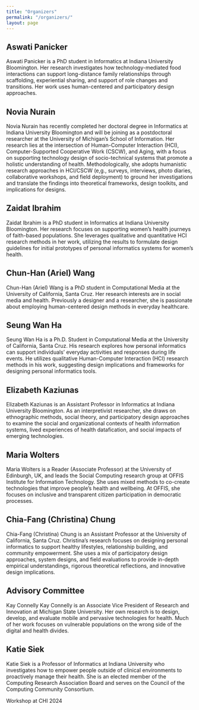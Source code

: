 ```yaml
---
title: "Organizers"
permalink: "/organizers/"
layout: page
---
```


## Aswati Panicker
Aswati Panicker is a PhD student in Informatics at Indiana University Bloomington. Her research investigates how technology-mediated food interactions can support long-distance family relationships through scaffolding, experiential sharing, and support of role changes and transitions. Her work uses human-centered and participatory design approaches.

## Novia Nurain
Novia Nurain has recently completed her doctoral degree in Informatics at Indiana University Bloomington and will be joining as a postdoctoral researcher at the University of Michigan’s School of Information. Her research lies at the intersection of Human-Computer Interaction (HCI), Computer-Supported Cooperative Work (CSCW), and Aging, with a focus on supporting technology design of socio-technical systems that promote a holistic understanding of health. Methodologically, she adopts humanistic research approaches in HCI/CSCW (e,g., surveys, interviews, photo diaries, collaborative workshops, and field deployment) to ground her investigations and translate the findings into theoretical frameworks, design toolkits, and implications for designs.

## Zaidat Ibrahim
Zaidat Ibrahim is a PhD student in Informatics at Indiana University Bloomington. Her research focuses on supporting women’s health journeys of faith-based populations. She leverages qualitative and quantitative HCI research methods in her work, utilizing the results to formulate design guidelines for initial prototypes of personal informatics systems for women’s health.

## Chun-Han (Ariel) Wang
Chun-Han (Ariel) Wang is a PhD student in Computational Media at the University of California, Santa Cruz. Her research interests are in social media and health. Previously a designer and a researcher, she is passionate about employing human-centered design methods in everyday healthcare.

## Seung Wan Ha
Seung Wan Ha is a Ph.D. Student in Computational Media at the University of California, Santa Cruz. His research explores how personal informatics can support individuals’ everyday activities and responses during life events. He utilizes qualitative Human-Computer Interaction (HCI) research methods in his work, suggesting design implications and frameworks for designing personal informatics tools.

## Elizabeth Kaziunas
Elizabeth Kaziunas is an Assistant Professor in Informatics at Indiana University Bloomington. As an interpretivist researcher, she draws on ethnographic methods, social theory, and participatory design approaches to examine the social and organizational contexts of health information systems, lived experiences of health datafication, and social impacts of emerging technologies.

## Maria Wolters
Maria Wolters is a Reader (Associate Professor) at the University of Edinburgh, UK, and leads the Social Computing research group at OFFIS Institute for Information Technology. She uses mixed methods to co-create technologies that improve people’s health and wellbeing. At OFFIS, she focuses on inclusive and transparent citizen participation in democratic processes.

## Chia-Fang (Christina) Chung
Chia-Fang (Christina) Chung is an Assistant Professor at the University of California, Santa Cruz. Christina’s research focuses on designing personal informatics to support healthy lifestyles, relationship building, and community empowerment. She uses a mix of participatory design approaches, system designs, and field evaluations to provide in-depth empirical understandings, rigorous theoretical reflections, and innovative design implications.

## Advisory Committee
Kay Connelly
Kay Connelly is an Associate Vice President of Research and Innovation at Michigan State University. Her own research is to design, develop, and evaluate mobile and pervasive technologies for health. Much of her work focuses on vulnerable populations on the wrong side of the digital and health divides.

## Katie Siek
Katie Siek is a Professor of Informatics at Indiana University who investigates how to empower people outside of clinical environments to proactively manage their health. She is an elected member of the Computing Research Association Board and serves on the Council of the Computing Community Consortium.

Workshop at CHI 2024
